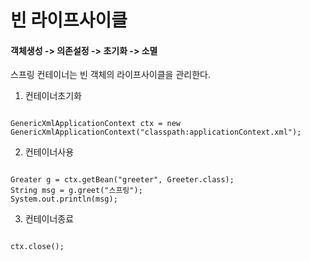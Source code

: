 # 빈 라이프사이클  

#### 객체생성 -> 의존설정 -> 초기화 -> 소멸  

스프링 컨테이너는 빈 객체의 라이프사이클을 관리한다.  

1. 컨테이너초기화  
<code>
GenericXmlApplicationContext ctx = new GenericXmlApplicationContext("classpath:applicationContext.xml");
</code>

2. 컨테이너사용  
<code>
Greater g = ctx.getBean("greeter", Greeter.class);
String msg = g.greet("스프링");
System.out.println(msg);
</code>

3. 컨테이너종료  
<code>
ctx.close();
</code>
